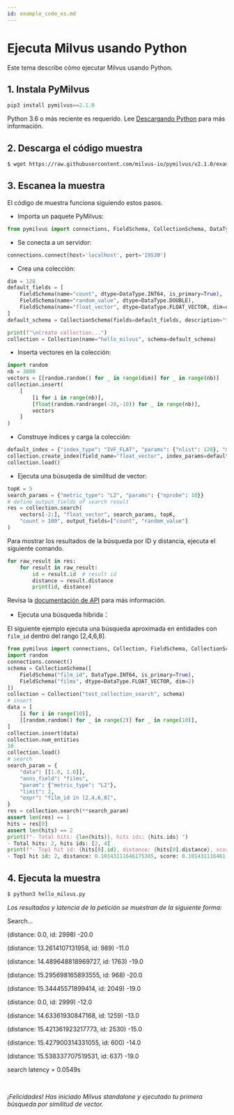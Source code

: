 ```yaml
---
id: example_code_es.md
---
```


# Ejecuta Milvus usando Python

Este tema describe cómo ejecutar Milvus usando Python.

## 1. Instala PyMilvus

```Python
pip3 install pymilvus==2.1.0
```
<div class="alert note">
Python 3.6 o más reciente es requerido. Lee <a href="https://wiki.python.org/moin/BeginnersGuide/Download">Descargando Python</a> para más información.
</div>

## 2. Descarga el código muestra

```bash
$ wget https://raw.githubusercontent.com/milvus-io/pymilvus/v2.1.0/examples/hello_milvus.py
```

## 3. Escanea la muestra
El código de muestra funciona siguiendo estos pasos.

- Importa un paquete PyMilvus:
```Python
from pymilvus import connections, FieldSchema, CollectionSchema, DataType, Collection
```

- Se conecta a un servidor:
```Python
connections.connect(host='localhost', port='19530')
```

- Crea una colección:
```Python
dim = 128
default_fields = [
    FieldSchema(name="count", dtype=DataType.INT64, is_primary=True),
    FieldSchema(name="random_value", dtype=DataType.DOUBLE),
    FieldSchema(name="float_vector", dtype=DataType.FLOAT_VECTOR, dim=dim)
]
default_schema = CollectionSchema(fields=default_fields, description="test collection")

print(f"\nCreate collection...")
collection = Collection(name="hello_milvus", schema=default_schema)
```

- Inserta vectores en la colección:
```Python
import random
nb = 3000
vectors = [[random.random() for _ in range(dim)] for _ in range(nb)]
collection.insert(
    [
        [i for i in range(nb)],
        [float(random.randrange(-20,-10)) for _ in range(nb)],
        vectors
    ]
)
```

- Construye índices y carga la colección:
```Python
default_index = {"index_type": "IVF_FLAT", "params": {"nlist": 128}, "metric_type": "L2"}
collection.create_index(field_name="float_vector", index_params=default_index)
collection.load()
```

- Ejecuta una búsuqeda de similitud de vector:
```Python
topK = 5
search_params = {"metric_type": "L2", "params": {"nprobe": 10}}
# define output_fields of search result
res = collection.search(
    vectors[-2:], "float_vector", search_params, topK,
    "count > 100", output_fields=["count", "random_value"]
)
```
Para mostrar los resultados de la búsqueda por ID y distancia, ejecuta el siguiente comando.
```Python
for raw_result in res:
    for result in raw_result:
        id = result.id  # result id
        distance = result.distance
        print(id, distance)
```
Revisa la [documentación de API](/api-reference/pymilvus/v2.1.0/results.html) para más información.

- Ejecuta una búsqueda híbrida：
<div class="alert note">
  El siguiente ejemplo ejecuta una búsqueda aproximada en entidades con <code>film_id</code> dentro del rango [2,4,6,8].
</div>

```Python
from pymilvus import connections, Collection, FieldSchema, CollectionSchema, DataType
import random
connections.connect()
schema = CollectionSchema([
    FieldSchema("film_id", DataType.INT64, is_primary=True),
    FieldSchema("films", dtype=DataType.FLOAT_VECTOR, dim=2)
])
collection = Collection("test_collection_search", schema)
# insert
data = [
    [i for i in range(10)],
    [[random.random() for _ in range(2)] for _ in range(10)],
]
collection.insert(data)
collection.num_entities
10
collection.load()
# search
search_param = {
    "data": [[1.0, 1.0]],
    "anns_field": "films",
    "param": {"metric_type": "L2"},
    "limit": 2,
    "expr": "film_id in [2,4,6,8]",
}
res = collection.search(**search_param)
assert len(res) == 1
hits = res[0]
assert len(hits) == 2
print(f"- Total hits: {len(hits)}, hits ids: {hits.ids} ")
- Total hits: 2, hits ids: [2, 4]
print(f"- Top1 hit id: {hits[0].id}, distance: {hits[0].distance}, score: {hits[0].score} ")
- Top1 hit id: 2, distance: 0.10143111646175385, score: 0.101431116461

```

## 4. Ejecuta la muestra
```Python
$ python3 hello_milvus.py
```

*Los resultados y latencia de la petición se muestran de la siguiente forma:*

<div class='result-bock'>
<p>Search...</p>
<p>(distance: 0.0, id: 2998) -20.0</p>
<p>(distance: 13.2614107131958, id: 989) -11.0</p>
<p>(distance: 14.489648818969727, id: 1763) -19.0</p>
<p>(distance: 15.295698165893555, id: 968) -20.0</p>
<p>(distance: 15.34445571899414, id: 2049) -19.0</p>
<p>(distance: 0.0, id: 2999) -12.0</p>
<p>(distance: 14.63361930847168, id: 1259) -13.0</p>
<p>(distance: 15.421361923217773, id: 2530) -15.0</p>
<p>(distance: 15.427900314331055, id: 600) -14.0</p>
<p>(distance: 15.538337707519531, id: 637) -19.0</p>
<p>search latency = 0.0549s</p>
</div>


<br/>


*¡Felicidades! Has iniciado Milvus standalone y ejecutado tu primera búsqueda por similitud de vector.*

